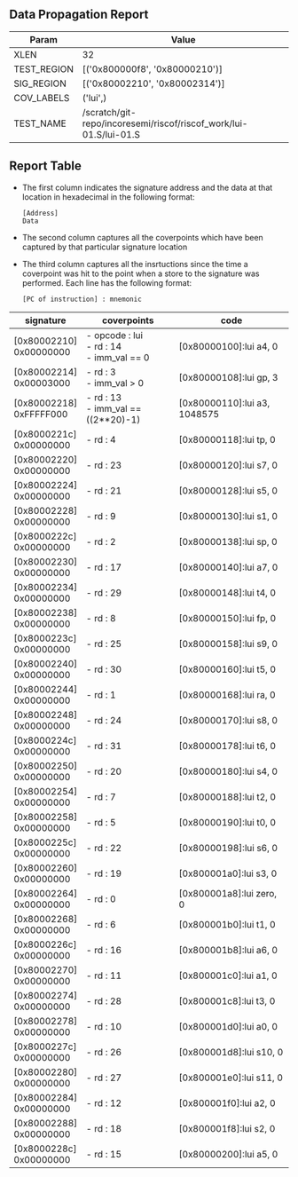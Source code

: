 
## Data Propagation Report

| Param       | Value    |
|-------------|----------|
| XLEN        | 32      |
| TEST_REGION | [('0x800000f8', '0x80000210')]      |
| SIG_REGION  | [('0x80002210', '0x80002314')]      |
| COV_LABELS  | ('lui',)      |
| TEST_NAME   | /scratch/git-repo/incoresemi/riscof/riscof_work/lui-01.S/lui-01.S    |

## Report Table

- The first column indicates the signature address and the data at that location in hexadecimal in the following format: 
  ```
  [Address]
  Data
  ```

- The second column captures all the coverpoints which have been captured by that particular signature location

- The third column captures all the insrtuctions since the time a coverpoint was
  hit to the point when a store to the signature was performed. Each line has
  the following format:
  ```
  [PC of instruction] : mnemonic
  ```

|        signature         |                    coverpoints                     |              code               |
|--------------------------|----------------------------------------------------|---------------------------------|
|[0x80002210]<br>0x00000000|- opcode : lui<br> - rd : 14<br> - imm_val == 0<br> |[0x80000100]:lui a4, 0<br>       |
|[0x80002214]<br>0x00003000|- rd : 3<br> - imm_val > 0<br>                      |[0x80000108]:lui gp, 3<br>       |
|[0x80002218]<br>0xFFFFF000|- rd : 13<br> - imm_val == ((2**20)-1)<br>          |[0x80000110]:lui a3, 1048575<br> |
|[0x8000221c]<br>0x00000000|- rd : 4<br>                                        |[0x80000118]:lui tp, 0<br>       |
|[0x80002220]<br>0x00000000|- rd : 23<br>                                       |[0x80000120]:lui s7, 0<br>       |
|[0x80002224]<br>0x00000000|- rd : 21<br>                                       |[0x80000128]:lui s5, 0<br>       |
|[0x80002228]<br>0x00000000|- rd : 9<br>                                        |[0x80000130]:lui s1, 0<br>       |
|[0x8000222c]<br>0x00000000|- rd : 2<br>                                        |[0x80000138]:lui sp, 0<br>       |
|[0x80002230]<br>0x00000000|- rd : 17<br>                                       |[0x80000140]:lui a7, 0<br>       |
|[0x80002234]<br>0x00000000|- rd : 29<br>                                       |[0x80000148]:lui t4, 0<br>       |
|[0x80002238]<br>0x00000000|- rd : 8<br>                                        |[0x80000150]:lui fp, 0<br>       |
|[0x8000223c]<br>0x00000000|- rd : 25<br>                                       |[0x80000158]:lui s9, 0<br>       |
|[0x80002240]<br>0x00000000|- rd : 30<br>                                       |[0x80000160]:lui t5, 0<br>       |
|[0x80002244]<br>0x00000000|- rd : 1<br>                                        |[0x80000168]:lui ra, 0<br>       |
|[0x80002248]<br>0x00000000|- rd : 24<br>                                       |[0x80000170]:lui s8, 0<br>       |
|[0x8000224c]<br>0x00000000|- rd : 31<br>                                       |[0x80000178]:lui t6, 0<br>       |
|[0x80002250]<br>0x00000000|- rd : 20<br>                                       |[0x80000180]:lui s4, 0<br>       |
|[0x80002254]<br>0x00000000|- rd : 7<br>                                        |[0x80000188]:lui t2, 0<br>       |
|[0x80002258]<br>0x00000000|- rd : 5<br>                                        |[0x80000190]:lui t0, 0<br>       |
|[0x8000225c]<br>0x00000000|- rd : 22<br>                                       |[0x80000198]:lui s6, 0<br>       |
|[0x80002260]<br>0x00000000|- rd : 19<br>                                       |[0x800001a0]:lui s3, 0<br>       |
|[0x80002264]<br>0x00000000|- rd : 0<br>                                        |[0x800001a8]:lui zero, 0<br>     |
|[0x80002268]<br>0x00000000|- rd : 6<br>                                        |[0x800001b0]:lui t1, 0<br>       |
|[0x8000226c]<br>0x00000000|- rd : 16<br>                                       |[0x800001b8]:lui a6, 0<br>       |
|[0x80002270]<br>0x00000000|- rd : 11<br>                                       |[0x800001c0]:lui a1, 0<br>       |
|[0x80002274]<br>0x00000000|- rd : 28<br>                                       |[0x800001c8]:lui t3, 0<br>       |
|[0x80002278]<br>0x00000000|- rd : 10<br>                                       |[0x800001d0]:lui a0, 0<br>       |
|[0x8000227c]<br>0x00000000|- rd : 26<br>                                       |[0x800001d8]:lui s10, 0<br>      |
|[0x80002280]<br>0x00000000|- rd : 27<br>                                       |[0x800001e0]:lui s11, 0<br>      |
|[0x80002284]<br>0x00000000|- rd : 12<br>                                       |[0x800001f0]:lui a2, 0<br>       |
|[0x80002288]<br>0x00000000|- rd : 18<br>                                       |[0x800001f8]:lui s2, 0<br>       |
|[0x8000228c]<br>0x00000000|- rd : 15<br>                                       |[0x80000200]:lui a5, 0<br>       |

